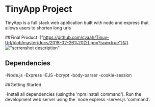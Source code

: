 # TinyApp Project
TinyApp is a full stack web application built with node and express that allows users to shorten long urls

##Final Product
!["https://github.com/cyaah/Tinuy-Url/blob/master/docs/2018-02-26%20(2).png?raw=true"](#)
!["scrrenshot description"](#)

## Dependencies

-Node.js
-Express
-EJS
-bcrypt
-body-parser
-cookie-session

##Getting Started

-Install all dependencies (usingthe 'npm install command').
Run the development web server using the `node express -server.js 'command'.
